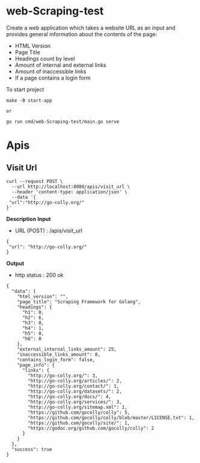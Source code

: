 # web-Scraping-test

Create a web application which takes a website URL as an input and provides general information
about the contents of the page:

- HTML Version
- Page Title
- Headings count by level
- Amount of internal and external links
- Amount of inaccessible links
- If a page contains a login form

To start project

```
make -B start-app

or

go run cmd/web-Scraping-test/main.go serve

```

# Apis

## Visit Url

```
curl --request POST \
  --url http://localhost:8080/apis/visit_url \
  --header 'content-type: application/json' \
  --data '{
 "url":"http://go-colly.org/"
}'
```

**Description**
**Input**

- URL (POST) : /apis/visit_url

```
{
 "url": "http://go-colly.org/"
}
```

**Output**

- http status : 200 ok

```
{
  "data": {
    "html_version": "",
    "page_title": "Scraping Framework for Golang",
    "headings": {
      "h1": 0,
      "h2": 6,
      "h3": 0,
      "h4": 1,
      "h5": 0,
      "h6": 0
    },
    "external_internal_links_amount": 25,
    "inaccessible_links_amount": 0,
    "contains_login_form": false,
    "page_info": {
      "links": {
        "http://go-colly.org/": 3,
        "http://go-colly.org/articles/": 2,
        "http://go-colly.org/contact/": 1,
        "http://go-colly.org/datasets/": 2,
        "http://go-colly.org/docs/": 4,
        "http://go-colly.org/services/": 3,
        "http://go-colly.org/sitemap.xml": 1,
        "https://github.com/gocolly/colly": 5,
        "https://github.com/gocolly/colly/blob/master/LICENSE.txt": 1,
        "https://github.com/gocolly/site/": 1,
        "https://godoc.org/github.com/gocolly/colly": 2
      }
    }
  },
  "success": true
}
```

